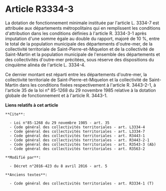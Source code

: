 # Article R3334-3

La dotation de fonctionnement minimale instituée par l'article L. 3334-7 est attribuée aux départements métropolitains qui en
remplissent les conditions d'attribution dans les conditions définies à l'article R. 3334-3-1 après imputation d'une somme
égale au double du rapport, majoré de 10 %, entre le total de la population municipale des départements d'outre-mer, de la
collectivité territoriale de Saint-Pierre-et-Miquelon et de la collectivité de Saint-Martin et la population municipale de
l'ensemble des départements et des collectivités d'outre-mer précitées, sous réserve des dispositions du cinquième alinéa de
l'article L. 3334-4. 

Ce dernier montant est réparti entre les départements d'outre-mer, la collectivité territoriale de Saint-Pierre-et-Miquelon
et la collectivité de Saint-Martin dans les conditions fixées respectivement à l'article R. 3443-2-1, à l'article 35 de la
loi n° 85-1268 du 29 novembre 1985 relative à la dotation globale de fonctionnement et à l'article R. 3443-1.

**Liens relatifs à cet article**

	**Cite**:

	  - Loi n°85-1268 du 29 novembre 1985 - art. 35
	  - Code général des collectivités territoriales - art. L3334-4
	  - Code général des collectivités territoriales - art. L3334-7
	  - Code général des collectivités territoriales - art. R3443-1
	  - Code général des collectivités territoriales - art. R3443-2-1
	  - Code général des collectivités territoriales - art. R3543-3 (Ab)
	  - Code général des collectivités territoriales - art. R3563-2

	**Modifié par**:

	  - Décret n°2016-423 du 8 avril 2016 - art. 5

	**Anciens textes**:

	  - Code général des collectivités territoriales - art. R3334-1 (T)

